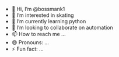 - 👋 Hi, I’m @bossmank1
- 👀 I’m interested in skating
- 🌱 I’m currently learning python
- 💞️ I’m looking to collaborate on automation
- 📫 How to reach me ...
- 😄 Pronouns: ...
- ⚡ Fun fact: ...

<!---
bossmank1/bossmank1 is a ✨ special ✨ repository because its `README.md` (this file) appears on your GitHub profile.
You can click the Preview link to take a look at your changes.
--->
